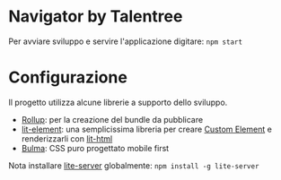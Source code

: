 # Navigator by Talentree

Per avviare sviluppo e servire l'applicazione digitare: `npm start`

# Configurazione
Il progetto utilizza alcune librerie a supporto dello sviluppo. 

* [Rollup](https://rollupjs.org): per la creazione del bundle da pubblicare
* [lit-element](https://github.com/Polymer/lit-element): una semplicissima libreria per creare [Custom Element](https://developer.mozilla.org/en-US/docs/Web/Web_Components/Using_custom_elements) e renderizzarli con [lit-html](https://polymer.github.io/lit-html/guide)
* [Bulma](https://bulma.io/): CSS puro progettato mobile first

Nota installare [lite-server](https://github.com/johnpapa/lite-server) globalmente: `npm install -g lite-server`

